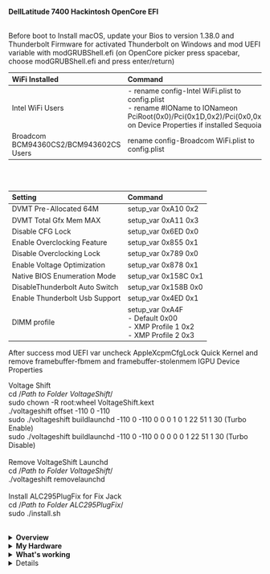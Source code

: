 <strong>DellLatitude 7400 Hackintosh OpenCore EFI</strong></br></br>

Before boot to Install macOS, update your Bios to version 1.38.0 and Thunderbolt Firmware for activated Thunderbolt on Windows and mod UEFI variable with modGRUBShell.efi (on OpenCore picker press spacebar, choose modGRUBShell.efi and press enter/return)<br>

| WiFi Installed                       | Command             |
|:-------------------------------|:--------------------|
|Intel WiFi Users|- rename config-Intel WiFi.plist to config.plist<br>- rename #IOName to IONameon PciRoot(0x0)/Pci(0x1D,0x2)/Pci(0x0,0x0) on Device Properties if installed Sequoia|
|Broadcom BCM94360CS2/BCM943602CS Users| rename config-Broadcom WiFi.plist to config.plist|

<br><br>

| Setting                        | Command             |
|:-------------------------------|:--------------------|
| DVMT Pre-Allocated 64M         | setup_var 0xA10 0x2 |
| DVMT Total Gfx Mem MAX         | setup_var 0xA11 0x3 |
| Disable CFG Lock               | setup_var 0x6ED 0x0 |
| Enable Overclocking Feature    | setup_var 0x855 0x1 |
| Disable Overclocking Lock      | setup_var 0x789 0x0 |
| Enable Voltage Optimization    | setup_var 0x878 0x1 |
| Native BIOS Enumeration Mode   | setup_var 0x158C 0x1|
| DisableThunderbolt Auto Switch | setup_var 0x158B 0x0|
| Enable Thunderbolt Usb Support | setup_var 0x4ED 0x1 |
| DIMM profile                   | setup_var 0xA4F<br>- Default 0x00<br>- XMP Profile 1 0x2<br>- XMP Profile 2 0x3|

After success mod UEFI var uncheck AppleXcpmCfgLock Quick Kernel and remove framebuffer-fbmem and framebuffer-stolenmem IGPU Device Properties

Voltage Shift</br>
cd /*Path to Folder VoltageShift*/</br>
sudo chown -R root:wheel VoltageShift.kext</br>
./voltageshift offset -110 0 -110</br>
sudo ./voltageshift buildlaunchd -110 0 -110 0 0 0 1 0 1 22 51 1 30 (Turbo Enable)</br>
sudo ./voltageshift buildlaunchd -110 0 -110 0 0 0 0 0 1 22 51 1 30 (Turbo Disable)</br>
</br>
Remove VoltageShift Launchd</br>
cd /*Path to Folder VoltageShift*/</br>
./voltageshift removelaunchd</br>
</br>
Install ALC295PlugFix for Fix Jack </br>
cd /*Path to Folder ALC295PlugFix*/</br>
sudo ./install.sh</br>
</br>
<details>  
<summary><strong>Overview</strong></summary>
</br>
- Use Latest Bios 1.38.0</br>
- Improve Backlight Smoother</br>
- Latest OpenCore 1.0.5</br>
- Support macOS Ventura 13.x for Sequoia 14.x</br>
- if use default Intel WiFi card use AirPortIwlm kext</br>
- if use Broadcom BCM94360CS2 plug n play on Ventura 13.x and Sonoma 14.x to Sequoia 15.x Just Root Patch With OpenCore Legacy Patcher

</details>

<details>  
<summary><strong>My Hardware</strong></summary>
</br>

| Model              | Dell Latitude 7400                                                |
|:-------------------|:------------------------------------------------------------------|
| Processor          | Intel® Core™ i7-8665U                                             |
| Graphics           | Intel® UHD Graphics 620                                           |
| Memory             | 32GB (2x16GB 2666MHz DDR4 Corsair Vengeance)                      |
| Display            | 14" FHD 1920x1080 LCD                                             |
| Slot PCIE x4 NVME  | WD SN740 500GB NVMe 2280 (macOS)                                  |
| Slot PCIE x2 WWAN  | WDC SN 520 250GB NVMe 2242 (Windows 10)                           |
| WLAN + Bluetooth   | Broadcom BCM94360CS2 (Replaced from Intel 9560 WiFi Card)         |
| Card Reader        | Realtek RTS525A PCIE Card Reader                                  |
| Camera             | HD Webcam                                                         |
| Soundcard          | Realtek ALC295                                                    |
| Trackpad           | Dell I2C Touchpad                                                 |
| Thunderbolt        | Intel JHL6340 Alpine Ridge Thunderbolt 3                          |


</details>
<details>  
<summary><strong>What's working</strong></summary>
</br>

- [x] Intel UHD 620 Graphics
- [x] All USB ports
- [x] Thunderbolt Ports
- [x] Internal Camera
- [x] WiFi+Bluetooth (Airdrop, Handoff and Continuity Broadcom Cards Only)
- [x] Shutdown/ Reboot/ Sleep/ Wake 
- [x] Speakers and Headphones Jack (Use ALCPlugFix)
- [x] App Store
- [x] iMessage and Facetime 
- [x] HDMI Output + Audio
- [x] Keyboard and Trackpad (multi gesture trackpad)
- [x] VT-D enable on bios with uncheck disableiomapper kernel quirk
- [x] Undervolting with Voltageshift to decrease temp
      
</details>

<details>
<img src="https://github.com/riotampanoy/Dell-Latitude-7400/blob/main/Screenshot/Screenshot%202023-12-17%20at%2001.28.11.png?raw=true"/></br>
<img src="https://github.com/riotampanoy/Dell-Latitude-7400/blob/main/Screenshot/Screenshot%202023-12-17%20at%2001.28.32.png?raw=true"/></br>
<img src="https://github.com/riotampanoy/Dell-Latitude-7400/blob/main/Screenshot/Screenshot%202023-12-17%20at%2001.28.37.png?raw=true"/></br>
<img src="https://github.com/riotampanoy/Dell-Latitude-7400/blob/main/Screenshot/Screenshot%202023-12-17%20at%2001.28.43.png?raw=true"/></br>
<img src="https://github.com/riotampanoy/Dell-Latitude-7400/blob/main/Screenshot/Screenshot%202023-12-17%20at%2001.28.46.png?raw=true"/></br>
<img src="https://github.com/riotampanoy/Dell-Latitude-7400/blob/main/Screenshot/Screenshot%202023-12-17%20at%2001.28.56.png?raw=true"/></br>
<img src="https://github.com/riotampanoy/Dell-Latitude-7400/blob/main/Screenshot/Screenshot%202023-12-17%20at%2001.29.00.png?raw=true"/></br>
<img src="https://github.com/riotampanoy/Dell-Latitude-7400/blob/main/Screenshot/Screenshot%202023-12-17%20at%2001.29.04.png?raw=true"/></br>
<img src="https://github.com/riotampanoy/Dell-Latitude-7400/blob/main/Screenshot/Screenshot%202023-12-17%20at%2001.29.15.png?raw=true"/></br>
<img src="https://github.com/riotampanoy/Dell-Latitude-7400/blob/main/Screenshot/Screenshot%202023-12-17%20at%2001.29.29.png?raw=true"/></br>
<img src="https://github.com/riotampanoy/Dell-Latitude-7400/blob/main/Screenshot/Screenshot%202023-12-17%20at%2001.29.33.png?raw=true"/></br>
<img src="https://github.com/riotampanoy/Dell-Latitude-7400/blob/main/Screenshot/Screenshot%202023-12-17%20at%2001.29.52.png?raw=true"/></br>
<img src="https://github.com/riotampanoy/Dell-Latitude-7400/blob/main/Screenshot/Screenshot%202023-12-17%20at%2001.29.55.png?raw=true"/></br>
<img src="https://github.com/riotampanoy/Dell-Latitude-7400/blob/main/Screenshot/Screenshot%202023-12-17%20at%2001.30.22.png?raw=true"/>
</details>
